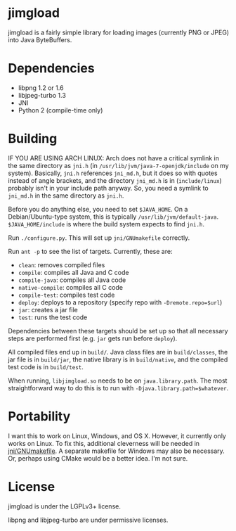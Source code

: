 # jimgload

jimgload is a fairly simple library for loading images (currently PNG or JPEG) into Java ByteBuffers.

# Dependencies

* libpng 1.2 or 1.6
* libjpeg-turbo 1.3
* JNI
* Python 2 (compile-time only)

# Building

IF YOU ARE USING ARCH LINUX: Arch does not have a critical symlink in the same directory as `jni.h`
(in `/usr/lib/jvm/java-7-openjdk/include` on my system).  Basically, `jni.h` references `jni_md.h`,
but it does so with quotes instead of angle brackets, and the directory `jni_md.h` is in (`include/linux`)
probably isn't in your include path anyway.  So, you need a symlink to `jni_md.h` in the same
directory as `jni.h`.

Before you do anything else, you need to set `$JAVA_HOME`.  On a Debian/Ubuntu-type system, this
is typically `/usr/lib/jvm/default-java`.  `$JAVA_HOME/include` is where the build system expects
to find `jni.h`.

Run `./configure.py`.  This will set up `jni/GNUmakefile` correctly.

Run `ant -p` to see the list of targets.  Currently, these are:

* `clean`: removes compiled files
* `compile`: compiles all Java and C code
* `compile-java`: compiles all Java code
* `native-compile`: compiles all C code
* `compile-test`: compiles test code
* `deploy`: deploys to a repository (specify repo with `-Dremote.repo=$url`)
* `jar`: creates a jar file
* `test`: runs the test code

Dependencies between these targets should be set up so that all necessary steps
are performed first (e.g. `jar` gets run before `deploy`).

All compiled files end up in `build/`.  Java class files are in `build/classes`,
the jar file is in `build/jar`, the native library is in `build/native`, and the
compiled test code is in `build/test`.

When running, `libjimgload.so` needs to be on `java.library.path`.  The most straightforward
way to do this is to run with `-Djava.library.path=$whatever`.

# Portability

I want this to work on Linux, Windows, and OS X.  However, it currently only works on Linux.
To fix this, additional cleverness will be needed in [jni/GNUmakefile](jni/GNUmakefile).  A separate makefile
for Windows may also be necessary.  Or, perhaps using CMake would be a better idea.  I'm not sure.

# License

jimgload is under the LGPLv3+ license.

libpng and libjpeg-turbo are under permissive licenses.
